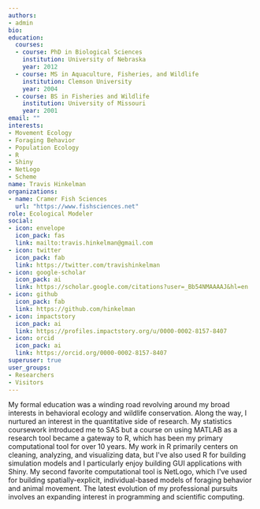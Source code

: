 ```yaml
---
authors:
- admin
bio: 
education:
  courses:
  - course: PhD in Biological Sciences
    institution: University of Nebraska
    year: 2012
  - course: MS in Aquaculture, Fisheries, and Wildlife
    institution: Clemson University
    year: 2004
  - course: BS in Fisheries and Wildlife
    institution: University of Missouri
    year: 2001
email: ""
interests:
- Movement Ecology
- Foraging Behavior
- Population Ecology
- R
- Shiny
- NetLogo
- Scheme
name: Travis Hinkelman
organizations:
- name: Cramer Fish Sciences
  url: "https://www.fishsciences.net"
role: Ecological Modeler
social:
- icon: envelope
  icon_pack: fas
  link: mailto:travis.hinkelman@gmail.com
- icon: twitter
  icon_pack: fab
  link: https://twitter.com/travishinkelman
- icon: google-scholar
  icon_pack: ai
  link: https://scholar.google.com/citations?user=_Bb54NMAAAAJ&hl=en
- icon: github
  icon_pack: fab
  link: https://github.com/hinkelman
- icon: impactstory
  icon_pack: ai
  link: https://profiles.impactstory.org/u/0000-0002-8157-8407
- icon: orcid
  icon_pack: ai
  link: https://orcid.org/0000-0002-8157-8407
superuser: true
user_groups:
- Researchers
- Visitors
---
```


My formal education was a winding road revolving around my broad interests in behavioral ecology and wildlife conservation. Along the way, I nurtured an interest in the quantitative side of research. My statistics coursework introduced me to SAS but a course on using MATLAB as a research tool became a gateway to R, which has been my primary computational tool for over 10 years. My work in R primarily centers on cleaning, analyzing, and visualizing data, but I've also used R for building simulation models and I particularly enjoy building GUI applications with Shiny. My second favorite computational tool is NetLogo, which I've used for building spatially-explicit, individual-based models of foraging behavior and animal movement. The latest evolution of my professional pursuits involves an expanding interest in programming and scientific computing. 
